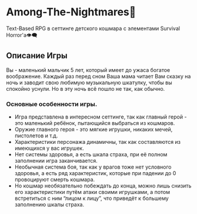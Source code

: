 # **Among-The-Nightmares**🌙
Text-Based RPG в сеттинге детского кошмара с элементами Survival Horror'a👁️‍🗨️

## **Описание Игры**
Вы - маленький мальчик 5 лет, который имеет до ужаса богатое воображение. Каждый раз перед сном Ваша мама читает Вам сказку на ночь и заводит свою любимую музыкальную шкатулку, чтобы вы спокойно уснули. Но в эту ночь всё пошло не так, как обычно.


### **Основные особенности игры.**
- Игра представлена в интересном сеттинге, так как главный герой - это маленький ребёнок, пытающийся выбраться из кошмаров.
- Оружие главного героя - это мягкие игрушки, никаких мечей, пистолетов и т.д.
- Характеристики персонажа динамичны, так как составляются из имеющихся у вас игрушек.
- Нет системы здоровья, а есть шкала страха, при её полном заполнении игра заканчивается.
- Необычная система боя, так как у врагов тоже нет условного здоровья, а есть ряд характеристик, которые при падении до 0 провоцируют смерть кошмара.
- Но кошмар необязательно побеждать до конца, можно лишь снизить его характеристики путём атаки своими игрушками, а потом встретиться с ним “лицом к лицу”, что приведёт к большему заполнению шкалы страха.
